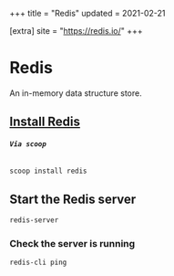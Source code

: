 +++
title = "Redis"
updated = 2021-02-21

[extra]
site = "https://redis.io/"
+++

# Redis
An in-memory data structure store. 

## [Install Redis](https://redis.io/download)

###### **`Via scoop`**
```powershell
scoop install redis
```

## Start the Redis server

```powershell
redis-server
```

### Check the server is running

```powershell
redis-cli ping
```